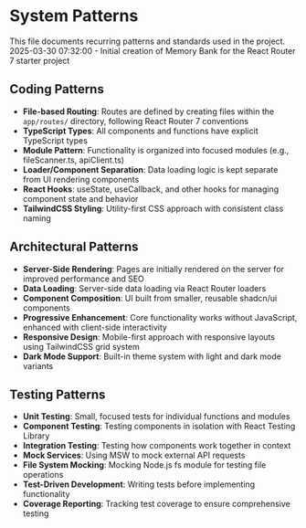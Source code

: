 # System Patterns

This file documents recurring patterns and standards used in the project.
2025-03-30 07:32:00 - Initial creation of Memory Bank for the React Router 7 starter project

## Coding Patterns

* **File-based Routing**: Routes are defined by creating files within the `app/routes/` directory, following React Router 7 conventions
* **TypeScript Types**: All components and functions have explicit TypeScript types
* **Module Pattern**: Functionality is organized into focused modules (e.g., fileScanner.ts, apiClient.ts)
* **Loader/Component Separation**: Data loading logic is kept separate from UI rendering components
* **React Hooks**: useState, useCallback, and other hooks for managing component state and behavior
* **TailwindCSS Styling**: Utility-first CSS approach with consistent class naming

## Architectural Patterns

* **Server-Side Rendering**: Pages are initially rendered on the server for improved performance and SEO
* **Data Loading**: Server-side data loading via React Router loaders
* **Component Composition**: UI built from smaller, reusable shadcn/ui components
* **Progressive Enhancement**: Core functionality works without JavaScript, enhanced with client-side interactivity
* **Responsive Design**: Mobile-first approach with responsive layouts using TailwindCSS grid system
* **Dark Mode Support**: Built-in theme system with light and dark mode variants

## Testing Patterns

* **Unit Testing**: Small, focused tests for individual functions and modules
* **Component Testing**: Testing components in isolation with React Testing Library
* **Integration Testing**: Testing how components work together in context
* **Mock Services**: Using MSW to mock external API requests
* **File System Mocking**: Mocking Node.js fs module for testing file operations
* **Test-Driven Development**: Writing tests before implementing functionality
* **Coverage Reporting**: Tracking test coverage to ensure comprehensive testing